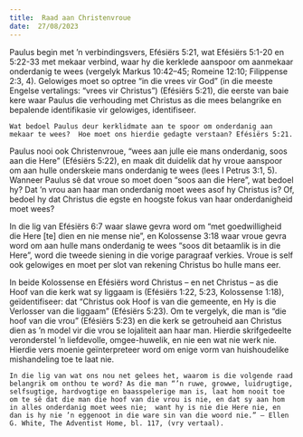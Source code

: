 ```yaml
---
title:  Raad aan Christenvroue
date:  27/08/2023
---
```


Paulus begin met ’n verbindingsvers, Efésiërs 5:21, wat Efésiërs 5:1-20 en 5:22-33 met mekaar verbind, waar hy die kerklede aanspoor om aanmekaar onderdanig te wees (vergelyk Markus 10:42–45; Romeine 12:10; Filippense 2:3, 4). Gelowiges moet so optree “in die vrees vir God” (in die meeste Engelse vertalings: “vrees vir Christus”) (Efésiërs 5:21), die eerste van baie kere waar Paulus die verhouding met Christus as die mees belangrike en bepalende identifikasie vir gelowiges, identifiseer.

`Wat bedoel Paulus deur kerklidmate aan te spoor om onderdanig aan mekaar te wees?  Hoe moet ons hierdie gedagte verstaan? Efésiërs 5:21.`

Paulus nooi ook Christenvroue, “wees aan julle eie mans onderdanig, soos aan die Here” (Efésiërs 5:22), en maak dit duidelik dat hy vroue aanspoor om aan hulle onderskeie mans onderdanig te wees (lees I Petrus 3:1, 5). Wanneer Paulus sê dat vroue so moet doen “soos aan die Here”, wat bedoel hy? Dat ’n vrou aan haar man onderdanig moet wees asof hy Christus is? Of, bedoel hy dat Christus die egste en hoogste fokus van haar onderdanigheid moet wees?

In die lig van Efésiërs 6:7 waar slawe gevra word om “met goedwilligheid die Here [te] dien en nie mense nie”, en Kolossense 3:18 waar vroue gevra word om aan hulle mans onderdanig te wees “soos dit betaamlik is in die Here”, word die tweede siening in die vorige paragraaf verkies. Vroue is self ook gelowiges en moet per slot van rekening Christus bo hulle mans eer.

In beide Kolossense en Efésiërs word Christus – en net Christus – as die Hoof van die kerk wat sy liggaam is (Efésiërs 1:22, 5:23, Kolossense 1:18), geïdentifiseer:  dat “Christus ook Hoof is van die gemeente, en Hy is die Verlosser van die liggaam” (Efésiërs 5:23). Om te vergelyk, die man is “die hoof van die vrou” (Efésiërs 5:23) en die kerk se getrouheid aan Christus dien as ’n model vir die vrou se lojaliteit aan haar man.  Hierdie skrifgedeelte veronderstel ’n liefdevolle, omgee-huwelik, en nie een wat nie werk nie.  Hierdie vers moenie geïnterpreteer word om enige vorm van huishoudelike mishandeling toe te laat nie.

`In die lig van wat ons nou net gelees het, waarom is die volgende raad belangrik om onthou te word? As die man “’n ruwe, growwe, luidrugtige, selfsugtige, hardvogtige en baasspelerige man is, laat hom nooit toe om te sê dat die man die hoof van die vrou is nie, en dat sy aan hom in alles onderdanig moet wees nie;  want hy is nie die Here nie, en dan is hy nie ’n eggenoot in die ware sin van die woord nie.” — Ellen G. White, The Adventist Home, bl. 117, (vry vertaal).`